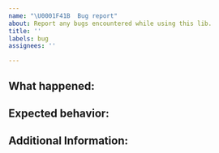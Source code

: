 ```yaml
---
name: "\U0001F41B  Bug report"
about: Report any bugs encountered while using this lib.
title: ''
labels: bug
assignees: ''

---
```


## What happened:

<!--- Please, include any relevant information with the problem. A description, photo, etc. --->

## Expected behavior:

<!--- What should happen --->

## Additional Information:

<!--- Provide any additional context possible. --->